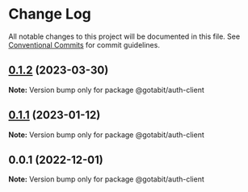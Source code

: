 # Change Log

All notable changes to this project will be documented in this file.
See [Conventional Commits](https://conventionalcommits.org) for commit guidelines.

## [0.1.2](https://github.com/gotabit/sdk-ts/compare/@gotabit/auth-client@0.1.1...@gotabit/auth-client@0.1.2) (2023-03-30)

**Note:** Version bump only for package @gotabit/auth-client

## [0.1.1](https://github.com/gotabit/sdk-ts/compare/@gotabit/auth-client@0.1.0...@gotabit/auth-client@0.1.1) (2023-01-12)

**Note:** Version bump only for package @gotabit/auth-client

## 0.0.1 (2022-12-01)

**Note:** Version bump only for package @gotabit/auth-client
